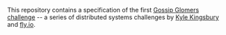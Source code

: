 This repository contains a specification of the first [Gossip Glomers challenge](https://fly.io/dist-sys/) -- a series of distributed systems challenges by [Kyle Kingsbury](https://aphyr.com/about) and [fly.io](https://fly.io).